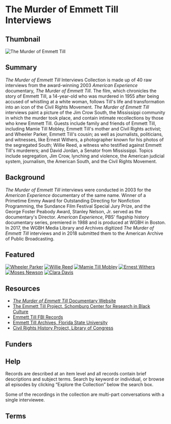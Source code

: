 # The Murder of Emmett Till Interviews

## Thumbnail

![The Murder of Emmett Till](https://s3.amazonaws.com/americanarchive.org/special-collections/AX0007_EmmettTill.jpg "The Murder of Emmett Till")

## Summary

<em>The Murder of Emmett Till</em> Interviews Collection is made up of 40 raw interviews from the award-winning 2003 <em>American Experience</em> documentary, <em>The Murder of Emmett Till</em>. The film, which chronicles the story of Emmett Till, a 14-year-old who was murdered in 1955 after being accused of whistling at a white woman, follows Till's life and transformation into an icon of the Civil Rights Movement. <em>The Murder of Emmett Till</em> interviews paint a picture of the Jim Crow South, the Mississippi community in which the murder took place, and contain intimate recollections by those who knew Emmett Till. Guests include family and friends of Emmett Till, including Mamie Till Mobley, Emmett Till's mother and Civil Rights activist; and Wheeler Parker, Emmett Till's cousin; as well as journalists, politicians, and witnesses, like Ernest Withers, a photographer known for his photos of the segregated South; Willie Reed, a witness who testified against Emmett Till's murderers; and David Jordan, a Senator from Mississippi. Topics include segregation, Jim Crow, lynching and violence, the American judicial system, journalism, the American South, and the Civil Rights Movement.  

## Background

<em>The Murder of Emmett Till</em> interviews were conducted in 2003 for the <em>American Experience</em> documentary of the same name. Winner of a Primetime Emmy Award for Outstanding Directing for Nonfiction Programming, the Sundance Film Festival Special Jury Prize, and the George Foster Peabody Award, Stanley Nelson, Jr. served as the documentary's Director. <em>American Experience</em>, PBS' flagship history documentary series, premiered in 1988 and is produced at WGBH in Boston. In 2017, the WGBH Media Library and Archives digitized <em>The Murder of Emmett Till</em> interviews and in 2018 submitted them to the American Archive of Public Broadcasting.

## Featured

[![Wheeler Parker](https://s3.amazonaws.com/americanarchive.org/special-collections/cpb-aacip_15-hd7np1xj1k.jpg)](/catalog/cpb-aacip_15-hd7np1xj1k)
[![Willie Reed](https://s3.amazonaws.com/americanarchive.org/special-collections/cpb-aacip_15-fj29883n47.jpg)](/catalog/cpb-aacip_15-fj29883n47)
[![Mamie Till Mobley](https://s3.amazonaws.com/americanarchive.org/special-collections/cpb-aacip_15-707wm14m9k.jpg)](/catalog/cpb-aacip_15-707wm14m9k)
[![Ernest Withers](https://s3.amazonaws.com/americanarchive.org/special-collections/cpb-aacip_15-br8mc8sd1w.jpg)](/catalog/cpb-aacip_15-br8mc8sd1w)
[![Moses Newson](https://s3.amazonaws.com/americanarchive.org/special-collections/cpb-aacip_15-9w08w3917x.jpg)](/catalog/cpb-aacip_15-9w08w3917x)
[![Clara Davis](https://s3.amazonaws.com/americanarchive.org/special-collections/cpb-aacip_15-gf0ms3m11c.jpg)](/catalog/cpb-aacip_15-gf0ms3m11c)

## Resources

- [<em>The Murder of Emmett Till</em> Documentary Website](http://www.pbs.org/wgbh/americanexperience/films/till/) 
- [The Emmett Till Project, Schomburg Center for Research in Black Culture](http://www.emmetttillproject.com/)
- [Emmett Till FBI Records](https://vault.fbi.gov/Emmett%20Till%20/)
- [Emmett Till Archives, Florida State University](http://guides.lib.fsu.edu/Till)
- [Civil Rights History Project, Library of Congress](https://www.loc.gov/collections/civil-rights-history-project/?q=emmett+till)

## Funders

## Help

Records are described at an item level and all records contain brief descriptions and subject terms. Search by keyword or individual, or browse all episodes by clicking “Explore the Collection” below the search box. 

Some of the recordings in the collection are multi-part conversations with a single interviewee.

## Terms

